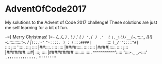 # AdventOfCode2017
My solutions to the Advent of Code 2017 challenge!
These solutions are just me self learning for a bit of fun.

-=[ Merry Christmas! ]=-
  _/\_     __/\__
  ) . (_  _) .' (
  `) '.( ) .'  (`
   `\._\()/__(~`.:::::.,_
       ()() -:::::::::::::-.
      / |`\:::-"`_    `"-::::.
      ) : (:::####|       `::::
      `)_/''::::"#|        `::::
      ;:::   '::::.          :::;
      ::::   |##::::.        ::::
      ::::   |####::::.      ::::
      ::::   |####|_::::._   ::::
      ;:::   |#######::::#|  :::;
       ::::  |#########'::::.:::
        ::::. ^^^^^^^^^^^':::::
         '::::-._     _.-::::'
           `-:::::::::::::-`
              `"''''''"`  
